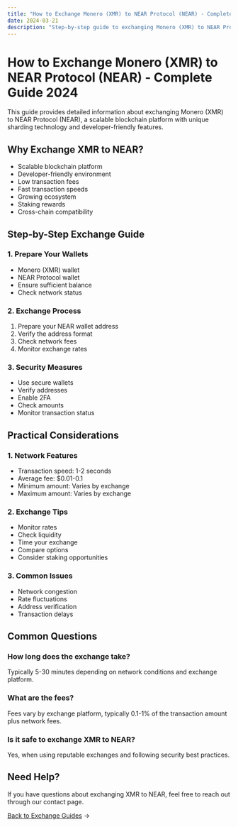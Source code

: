 ```yaml
---
title: "How to Exchange Monero (XMR) to NEAR Protocol (NEAR) - Complete Guide 2024"
date: 2024-03-21
description: "Step-by-step guide to exchanging Monero (XMR) to NEAR Protocol (NEAR). Learn about exchange methods, security measures, and NEAR's unique features."
---
```


# How to Exchange Monero (XMR) to NEAR Protocol (NEAR) - Complete Guide 2024

This guide provides detailed information about exchanging Monero (XMR) to NEAR Protocol (NEAR), a scalable blockchain platform with unique sharding technology and developer-friendly features.

## Why Exchange XMR to NEAR?

-   Scalable blockchain platform
-   Developer-friendly environment
-   Low transaction fees
-   Fast transaction speeds
-   Growing ecosystem
-   Staking rewards
-   Cross-chain compatibility

## Step-by-Step Exchange Guide

### 1. Prepare Your Wallets

-   Monero (XMR) wallet
-   NEAR Protocol wallet
-   Ensure sufficient balance
-   Check network status

### 2. Exchange Process

1. Prepare your NEAR wallet address
2. Verify the address format
3. Check network fees
4. Monitor exchange rates

### 3. Security Measures

-   Use secure wallets
-   Verify addresses
-   Enable 2FA
-   Check amounts
-   Monitor transaction status

## Practical Considerations

### 1. Network Features

-   Transaction speed: 1-2 seconds
-   Average fee: $0.01-0.1
-   Minimum amount: Varies by exchange
-   Maximum amount: Varies by exchange

### 2. Exchange Tips

-   Monitor rates
-   Check liquidity
-   Time your exchange
-   Compare options
-   Consider staking opportunities

### 3. Common Issues

-   Network congestion
-   Rate fluctuations
-   Address verification
-   Transaction delays

## Common Questions

### How long does the exchange take?

Typically 5-30 minutes depending on network conditions and exchange platform.

### What are the fees?

Fees vary by exchange platform, typically 0.1-1% of the transaction amount plus network fees.

### Is it safe to exchange XMR to NEAR?

Yes, when using reputable exchanges and following security best practices.

## Need Help?

If you have questions about exchanging XMR to NEAR, feel free to reach out through our contact page.

[Back to Exchange Guides](/exchanges/) →
